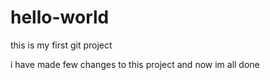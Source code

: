 # hello-world
this is my first git project

i have made few changes to this project and now im all done
